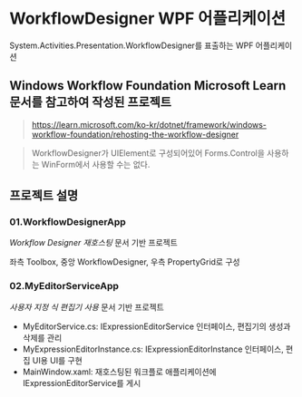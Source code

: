 # WorkflowDesigner WPF 어플리케이션
System.Activities.Presentation.WorkflowDesigner를 표출하는 WPF 어플리케이션

## Windows Workflow Foundation Microsoft Learn 문서를 참고하여 작성된 프로젝트
> https://learn.microsoft.com/ko-kr/dotnet/framework/windows-workflow-foundation/rehosting-the-workflow-designer

> WorkflowDesigner가 UIElement로 구성되어있어 Forms.Control을 사용하는 WinForm에서 사용할 수는 없다.

## 프로젝트 설명
### 01.WorkflowDesignerApp
*Workflow Designer 재호스팅* 문서 기반 프로젝트

좌측 Toolbox, 중앙 WorkflowDesigner, 우측 PropertyGrid로 구성
### 02.MyEditorServiceApp
*사용자 지정 식 편집기 사용* 문서 기반 프로젝트

- MyEditorService.cs: IExpressionEditorService 인터페이스, 편집기의 생성과 삭제를 관리
- MyExpressionEditorInstance.cs: IExpressionEditorInstance 인터페이스, 편집 UI용 UI를 구현
- MainWindow.xaml: 재호스팅된 워크플로 애플리케이션에 IExpressionEditorService를 게시
